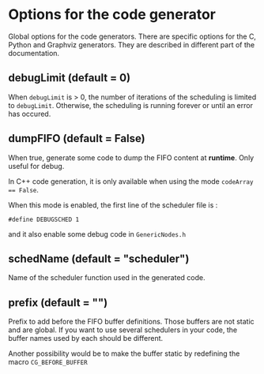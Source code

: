 # Options for the code generator

Global options for the code generators. There are specific options for the C, Python and Graphviz generators. They are described in different part of the documentation.

## debugLimit (default = 0)

When `debugLimit` is > 0, the number of iterations of the scheduling is limited to  `debugLimit`. Otherwise, the scheduling is running forever or until an error has occured.

## dumpFIFO (default = False)

When true, generate some code to dump the FIFO content at **runtime**. Only useful for debug.

In C++ code generation, it is only available when using the mode `codeArray == False`.

When this mode is enabled, the first line of the scheduler file is :

`#define DEBUGSCHED 1`

and it also enable some debug code in `GenericNodes.h`

## schedName (default = "scheduler")

Name of the scheduler function used in the generated code.

## prefix (default = "")

Prefix to add before the FIFO buffer definitions. Those buffers are not static and are global. If you want to use several schedulers in your code, the buffer names used by each should be different.

Another possibility would be to make the buffer static by redefining the macro `CG_BEFORE_BUFFER`